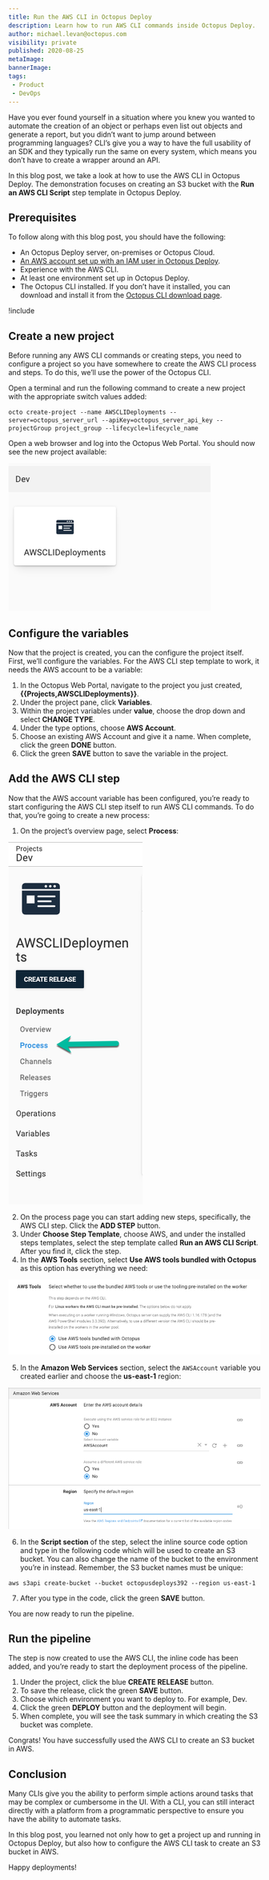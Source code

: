 ```yaml
---
title: Run the AWS CLI in Octopus Deploy
description: Learn how to run AWS CLI commands inside Octopus Deploy.
author: michael.levan@octopus.com
visibility: private
published: 2020-08-25
metaImage: 
bannerImage: 
tags:
 - Product
 - DevOps
---
```


Have you ever found yourself in a situation where you knew you wanted to automate the creation of an object or perhaps even list out objects and generate a report, but you didn’t want to jump around between programming languages? CLI’s give you a way to have the full usability of an SDK and they typically run the same on every system, which means you don’t have to create a wrapper around an API.

In this blog post, we take a look at how to use the AWS CLI in Octopus Deploy. The demonstration focuses on creating an S3 bucket with the **Run an AWS CLI Script** step template in Octopus Deploy.

## Prerequisites

To follow along with this blog post, you should have the following:

- An Octopus Deploy server, on-premises or Octopus Cloud.
- [An AWS account set up with an IAM user in Octopus Deploy](blog/2020-08/connect-an-aws-account-to-octopus).
- Experience with the AWS CLI.
- At least one environment set up in Octopus Deploy.
- The Octopus CLI installed. If you don’t have it installed, you can download and install it from the [Octopus CLI download page](https://octopus.com/downloads/octopuscli).

!include <register>

## Create a new project

Before running any AWS CLI commands or creating steps, you need to configure a project so you have somewhere to create the AWS CLI process and steps. To do this, we’ll use the power of the Octopus CLI.

Open a terminal and run the following command to create a new project with the appropriate switch values added:

```
octo create-project --name AWSCLIDeployments --server=octopus_server_url --apiKey=octopus_server_api_key --projectGroup project_group --lifecycle=lifecycle_name
```

Open a web browser and log into the Octopus Web Portal. You should now see the new project available:

![AWS CLI Project](images/1.png)

## Configure the variables

Now that the project is created, you can the configure the project itself. First, we’ll configure the variables. For the AWS CLI step template to work, it needs the AWS account to be a variable:

1. In the Octopus Web Portal, navigate to the project you just created, **{{Projects,AWSCLIDeployments}}**.
2. Under the project pane, click **Variables**.
3. Within the project variables under **value**, choose the drop down and select **CHANGE TYPE**.
4. Under the type options, choose **AWS Account**.
5. Choose an existing AWS Account and give it a name. When complete, click the green **DONE** button.
6. Click the green **SAVE** button to save the variable in the project.

## Add the AWS CLI step

Now that the AWS account variable has been configured, you’re ready to start configuring the AWS CLI step itself to run AWS CLI commands. To do that, you’re going to create a new process:

1. On the project’s overview page, select **Process**:

![](images/2.png)

2. On the process page you can start adding new steps, specifically, the AWS CLI step. Click the **ADD STEP** button.
3. Under **Choose Step Template**, choose AWS, and under the installed steps templates, select the step template called **Run an AWS CLI Script**. After you find it, click the step.
4. In the **AWS Tools** section, select **Use AWS tools bundled with Octopus** as this option has everything we need:

![](images/3.png)

5. In the **Amazon Web Services** section, select the `AWSAccount` variable you created earlier and choose the **us-east-1** region:

![](images/4.png)

6. In the **Script section** of the step, select the inline source code option and type in the following code which will be used to create an S3 bucket. You can also change the name of the bucket to the environment you’re in instead. Remember, the S3 bucket names must be unique:

```
aws s3api create-bucket --bucket octopusdeploys392 --region us-east-1
```

7. After you type in the code, click the green **SAVE** button.

You are now ready to run the pipeline.

## Run the pipeline

The step is now created to use the AWS CLI, the inline code has been added, and you’re ready to start the deployment process of the pipeline. 

1. Under the project, click the blue **CREATE RELEASE** button.
2. To save the release, click the green **SAVE** button.
3. Choose which environment you want to deploy to. For example, Dev.
4. Click the green **DEPLOY** button and the deployment will begin.
5. When complete, you will see the task summary in which creating the S3 bucket was complete.

Congrats! You have successfully used the AWS CLI to create an S3 bucket in AWS.

## Conclusion

Many CLIs give you the ability to perform simple actions around tasks that may be complex or cumbersome in the UI. With a CLI, you can still interact directly with a platform from a programmatic perspective to ensure you have the ability to automate tasks.

In this blog post, you learned not only how to get a project up and running in Octopus Deploy, but also how to configure the AWS CLI task to create an S3 bucket in AWS.

Happy deployments!
